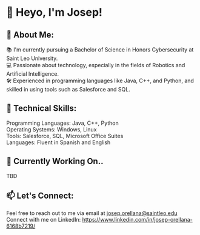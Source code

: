 # 👋 Heyo, I'm Josep!  
## 🌟 About Me:  

📚 I'm currently pursuing a Bachelor of Science in Honors Cybersecurity at Saint Leo University.  
💻 Passionate about technology, especially in the fields of Robotics and Artificial Intelligence.  
🛠️ Experienced in programming languages like Java, C++, and Python, and skilled in using tools such as Salesforce and SQL.  

## 🔧 Technical Skills:

Programming Languages: Java, C++, Python  
Operating Systems: Windows, Linux  
Tools: Salesforce, SQL, Microsoft Office Suites  
Languages: Fluent in Spanish and English  

## 🔧 Currently Working On..
TBD


## 📫 Let's Connect:  

Feel free to reach out to me via email at josep.orellana@saintleo.edu  
Connect with me on LinkedIn: https://www.linkedin.com/in/josep-orellana-6168b7219/
